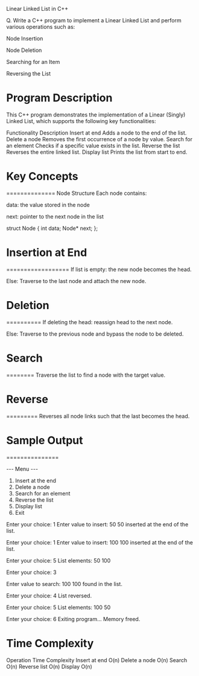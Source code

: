 Linear Linked List in C++

Q. Write a C++ program to implement a Linear Linked List and perform various operations such as:

Node Insertion

Node Deletion

Searching for an Item

Reversing the List



Program Description
===================
This C++ program demonstrates the implementation of a Linear (Singly) Linked List, which supports the following key functionalities:

Functionality	Description
Insert at end	Adds a node to the end of the list.
Delete a node	Removes the first occurrence of a node by value.
Search for an element	Checks if a specific value exists in the list.
Reverse the list	Reverses the entire linked list.
Display list	Prints the list from start to end.



# Key Concepts
==============
Node Structure
Each node contains:

data: the value stored in the node

next: pointer to the next node in the list

struct Node {
    int data;
    Node* next;
};



# Insertion at End
==================
If list is empty: the new node becomes the head.

Else: Traverse to the last node and attach the new node.



# Deletion
==========
If deleting the head: reassign head to the next node.

Else: Traverse to the previous node and bypass the node to be deleted.



# Search
========
Traverse the list to find a node with the target value.



# Reverse
=========
Reverses all node links such that the last becomes the head.



# Sample Output
===============

--- Menu ---
1. Insert at the end
2. Delete a node
3. Search for an element
4. Reverse the list
5. Display list
6. Exit

Enter your choice: 1
Enter value to insert: 50
50 inserted at the end of the list.

Enter your choice: 1
Enter value to insert: 100
100 inserted at the end of the list.

Enter your choice: 5
List elements: 50 100

Enter your choice: 3

Enter value to search: 100
100 found in the list.

Enter your choice: 4
List reversed.

Enter your choice: 5
List elements: 100 50

Enter your choice: 6
Exiting program...
Memory freed.



Time Complexity
===============
Operation	Time Complexity
Insert at end	O(n)
Delete a node	O(n)
Search	O(n)
Reverse list	O(n)
Display	O(n)

